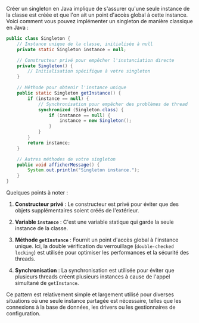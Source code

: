 Créer un singleton en Java implique de s'assurer qu'une seule instance de la classe est créée et que l'on ait un point d'accès global à cette instance. Voici comment vous pouvez implémenter un singleton de manière classique en Java :

```java
public class Singleton {
    // Instance unique de la classe, initialisée à null
    private static Singleton instance = null;

    // Constructeur privé pour empêcher l'instanciation directe
    private Singleton() {
        // Initialisation spécifique à votre singleton
    }

    // Méthode pour obtenir l'instance unique
    public static Singleton getInstance() {
        if (instance == null) {
            // Synchronisation pour empêcher des problèmes de thread
            synchronized (Singleton.class) {
                if (instance == null) {
                    instance = new Singleton();
                }
            }
        }
        return instance;
    }

    // Autres méthodes de votre singleton
    public void afficherMessage() {
        System.out.println("Singleton instance.");
    }
}
```

Quelques points à noter :

1. **Constructeur privé** : Le constructeur est privé pour éviter que des objets supplémentaires soient créés de l'extérieur.

2. **Variable `instance`** : C'est une variable statique qui garde la seule instance de la classe.

3. **Méthode `getInstance`** : Fournit un point d'accès global à l'instance unique. Ici, la double vérification du verrouillage (`double-checked locking`) est utilisée pour optimiser les performances et la sécurité des threads.

4. **Synchronisation** : La synchronisation est utilisée pour éviter que plusieurs threads créent plusieurs instances à cause de l'appel simultané de `getInstance`.

Ce pattern est relativement simple et largement utilisé pour diverses situations où une seule instance partagée est nécessaire, telles que les connexions à la base de données, les drivers ou les gestionnaires de configuration.